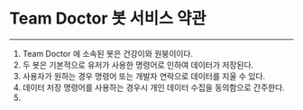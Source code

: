 # Team Doctor 봇 서비스 약관
* * *
1. Team Doctor 에 소속된 봇은 건강이와 원붕이이다.
2. 두 봇은 기본적으로 유저가 사용한 명령어로 인하여 데이터가 저장된다.
3. 사용자가 원하는 경우 명령어 또는 개발자 연락으로 데이터를 지울 수 있다.
4. 데이터 저장 명령어를 사용하는 경우시 개인 데이터 수집을 동의함으로 간주한다.
5. 
